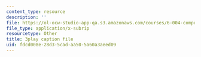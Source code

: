 ```yaml
---
content_type: resource
description: ''
file: https://ol-ocw-studio-app-qa.s3.amazonaws.com/courses/6-004-computation-structures-spring-2017/fdcd008e28d35cadaa505a60a3aeed09_y5gPFB6uiYA.vtt
file_type: application/x-subrip
resourcetype: Other
title: 3play caption file
uid: fdcd008e-28d3-5cad-aa50-5a60a3aeed09
---
```

